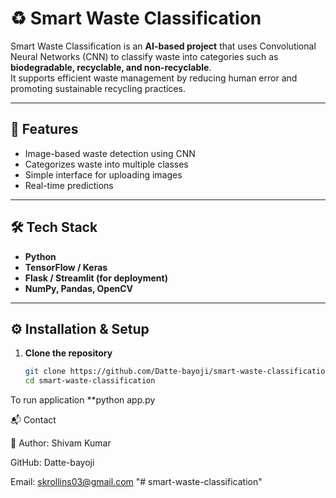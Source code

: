 # ♻️ Smart Waste Classification  

Smart Waste Classification is an **AI-based project** that uses Convolutional Neural Networks (CNN) to classify waste into categories such as **biodegradable, recyclable, and non-recyclable**.  
It supports efficient waste management by reducing human error and promoting sustainable recycling practices.  

---

## 🚀 Features
- Image-based waste detection using CNN  
- Categorizes waste into multiple classes  
- Simple interface for uploading images  
- Real-time predictions  

---

## 🛠️ Tech Stack
- **Python**  
- **TensorFlow / Keras**  
- **Flask / Streamlit (for deployment)**  
- **NumPy, Pandas, OpenCV**  

---

## ⚙️ Installation & Setup  

1. **Clone the repository**  
   ```bash
   git clone https://github.com/Datte-bayoji/smart-waste-classification.git
   cd smart-waste-classification
To run application
**python app.py

📬 Contact

👤 Author: Shivam Kumar

GitHub: Datte-bayoji

Email: skrollins03@gmail.com
"# smart-waste-classification" 
